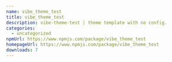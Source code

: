 ```yaml
---
name: vibe_theme_test
title: vibe_theme_test
description: vibe-theme-test | theme template with no config.
categories:
  - uncategorized
npmUrl: https://www.npmjs.com/package/vibe_theme_test
homepageUrl: https://www.npmjs.com/package/vibe_theme_test
downloads: 7
---
```

